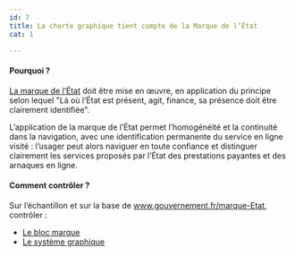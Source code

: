 ```yaml
---
id: 7
title: La charte graphique tient compte de la Marque de l’État
cat: 1

---
```


#### Pourquoi ?

[La marque de l’État](www.gouvernement.fr/marque-Etat) doit être mise en œuvre, en application du principe selon lequel "Là où l’État est présent, agit, finance, sa présence doit être clairement identifiée". 

L’application de la marque de l’État permet l’homogénéité et la continuité dans la navigation, avec une identification permanente du service en ligne visité : l’usager peut alors naviguer en toute confiance et distinguer clairement les services proposés par l’État des prestations payantes et des arnaques en ligne.

#### Comment contrôler ?

Sur l’échantillon et sur la base de www.gouvernement.fr/marque-Etat, contrôler :
* [Le bloc marque](https://www.gouvernement.fr/charte/charte-graphique-les-fondamentaux/le-bloc-marque)
* [Le système graphique](https://www.gouvernement.fr/charte/charte-graphique-les-fondamentaux/le-systeme-graphique)